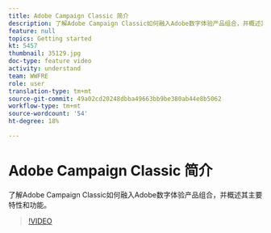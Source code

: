 ```yaml
---
title: Adobe Campaign Classic 简介
description: 了解Adobe Campaign Classic如何融入Adobe数字体验产品组合，并概述其主要特性和功能。
feature: null
topics: Getting started
kt: 5457
thumbnail: 35129.jpg
doc-type: feature video
activity: understand
team: WWFRE
role: user
translation-type: tm+mt
source-git-commit: 49a02cd20248dbba49663bb9be380ab44e8b5062
workflow-type: tm+mt
source-wordcount: '54'
ht-degree: 18%

---
```



# Adobe Campaign Classic 简介

了解Adobe Campaign Classic如何融入Adobe数字体验产品组合，并概述其主要特性和功能。

>[!VIDEO](https://video.tv.adobe.com/v/35129?quality=12)
